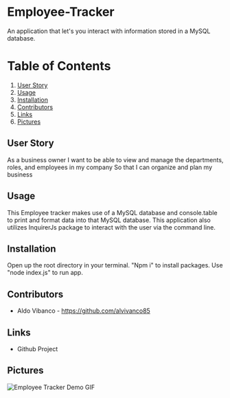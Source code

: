 # Employee-Tracker

An application that let's you interact with information stored in a MySQL database. 

# Table of Contents
1. [User Story](#User-Story)
2. [Usage](#Usage)
3. [Installation](#Installation)
4. [Contributors](#Contributors)
5. [Links](#Links)
6. [Pictures](#Pictures)


## User Story

As a business owner
I want to be able to view and manage the departments, roles, and employees in my company
So that I can organize and plan my business


## Usage

This Employee tracker makes use of a MySQL database and console.table to print and format data into that MySQL database. This application also utilizes InquirerJs package to interact with the user via the command line. 

## Installation

Open up the root directory in your terminal. "Npm i" to install packages. Use "node index.js" to run app. 

## Contributors
* Aldo Vibanco - https://github.com/alvivanco85

## Links
* Github Project

## Pictures
![Employee Tracker Demo GIF]()